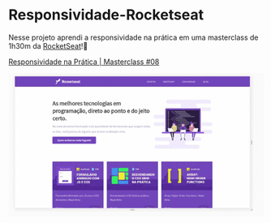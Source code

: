 # Responsividade-Rocketseat
Nesse projeto aprendi a responsividade na prática em uma masterclass de 1h30m da <a href="https://rocketseat.com.br/">RocketSeat</a>!🚀

<a href="https://www.youtube.com/watch?v=H91DhKPjhPk">Responsividade na Prática | Masterclass #08</a>

<img src="./responsividade.gif"></img>
